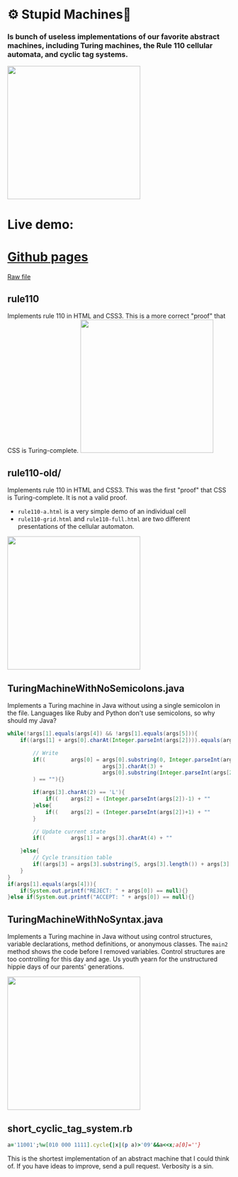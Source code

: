 # ⚙️ Stupid Machines🦾
### Is bunch of useless implementations of our favorite abstract machines, including Turing machines, the Rule 110 cellular automata, and cyclic tag systems.
 <img src="https://user-images.githubusercontent.com/29699356/151624859-f7abc5b3-52e1-4e1a-881d-1bfac61e3832.png" height="300">

# Live demo:
#  [Github pages](https://efoxepstein.github.io/stupid-machines/rule110/)
 [Raw file](./rule110/)
## rule110
Implements rule 110 in HTML and CSS3. This is a more correct "proof" that CSS is Turing-complete.
<img src="https://user-images.githubusercontent.com/29699356/151625734-1a840406-1fe2-4664-95d2-861819d21336.png" height="300">

## rule110-old/
Implements rule 110 in HTML and CSS3. This was the first "proof" that CSS is Turing-complete. It is not a valid proof.

* `rule110-a.html` is a very simple demo of an individual cell
* `rule110-grid.html` and `rule110-full.html` are two different presentations of the cellular automaton.
 
<img src="https://user-images.githubusercontent.com/29699356/151626109-9e710813-80c1-445f-bf1c-d27dbae757c7.png" height="300">

## TuringMachineWithNoSemicolons.java
Implements a Turing machine in Java without using a single semicolon in the file. Languages like Ruby and Python don't use semicolons, so why should my Java?
```java
while(!args[1].equals(args[4]) && !args[1].equals(args[5])){
    if((args[1] + args[0].charAt(Integer.parseInt(args[2]))).equals(args[3].substring(0,2))){

        // Write
        if((        args[0] = args[0].substring(0, Integer.parseInt(args[2])) +
                              args[3].charAt(3) +
                              args[0].substring(Integer.parseInt(args[2])+1, args[0].length())
        ) == ""){}

        if(args[3].charAt(2) == 'L'){
            if((    args[2] = (Integer.parseInt(args[2])-1) + ""            ) != ""){}                    
        }else{
            if((    args[2] = (Integer.parseInt(args[2])+1) + ""            ) != ""){}
        }

        // Update current state
        if((        args[1] = args[3].charAt(4) + ""                        ) != ""){}

    }else{
        // Cycle transition table
        if((args[3] = args[3].substring(5, args[3].length()) + args[3].substring(0,5)) != ""){}
    }
}
if(args[1].equals(args[4])){
    if(System.out.printf("REJECT: " + args[0]) == null){}
}else if(System.out.printf("ACCEPT: " + args[0]) == null){}

```
## TuringMachineWithNoSyntax.java
Implements a Turing machine in Java without using control structures, variable declarations, method definitions, or anonymous classes. The `main2` method shows the code before I removed variables. Control structures are too controlling for this day and age. Us youth yearn for the unstructured hippie days of our parents' generations.

<img src="https://user-images.githubusercontent.com/29699356/151625510-c42f5eda-b957-4038-9303-69167c0af036.png" height="300">

## short\_cyclic\_tag\_system.rb
```ruby
a='11001';%w[010 000 1111].cycle{|x|(p a)>'09'&&a<<x;a[0]=''}
```
This is the shortest implementation of an abstract machine that I could think of. If you have ideas to improve, send a pull request. Verbosity is a sin.
